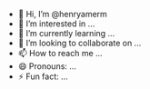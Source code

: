 - 👋 Hi, I’m @henryamerm
- 👀 I’m interested in ...
- 🌱 I’m currently learning ...
- 💞️ I’m looking to collaborate on ...
- 📫 How to reach me ...
- 😄 Pronouns: ...
- ⚡ Fun fact: ...

<!---
henryamerm/henryamerm is a ✨ special ✨ repository because its `README.md` (this file) appears on your GitHub profile.
You can click the Preview link to take a look at your changes.
--->
